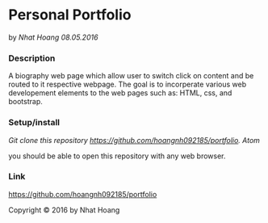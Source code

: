# Personal Portfolio

by _Nhat Hoang 08.05.2016_

### Description

A biography web page which allow user to switch click on content and be routed to it respective webpage. The goal is to incorperate various web developement elements to the web pages such as: HTML, css, and bootstrap.

### Setup/install

_Git clone this repository <https://github.com/hoangnh092185/portfolio>._
_Atom_

you should be able to open this repository with any web browser.

### Link

https://github.com/hoangnh092185/portfolio

Copyright &copy; 2016 by Nhat Hoang
